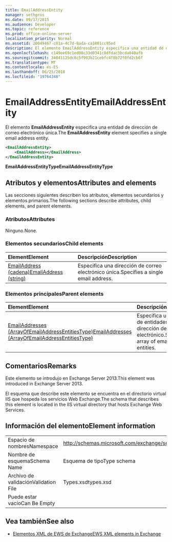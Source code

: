 ```yaml
---
title: EmailAddressEntity
manager: sethgros
ms.date: 09/17/2015
ms.audience: Developer
ms.topic: reference
ms.prod: office-online-server
localization_priority: Normal
ms.assetid: 20049467-c01a-4c7d-8ada-ca1801cc95ed
description: El elemento EmailAddressEntity especifica una entidad de dirección de correo electrónico única.
ms.openlocfilehash: c149ee69c1ed08c33d0341c8dfdac3bcda040afb
ms.sourcegitcommit: 34041125dc8c5f993b21cebfc4f8b72f0fd2cb6f
ms.translationtype: MT
ms.contentlocale: es-ES
ms.lasthandoff: 06/25/2018
ms.locfileid: "19764348"
---
```

# <a name="emailaddressentity"></a><span data-ttu-id="2e31a-103">EmailAddressEntity</span><span class="sxs-lookup"><span data-stu-id="2e31a-103">EmailAddressEntity</span></span>

<span data-ttu-id="2e31a-104">El elemento **EmailAddressEntity** especifica una entidad de dirección de correo electrónico única.</span><span class="sxs-lookup"><span data-stu-id="2e31a-104">The **EmailAddressEntity** element specifies a single email address entity.</span></span> 
  
```XML
<EmailAddressEntity>
    <EmailAddress></EmailAddress>
</EmailAddressEntity>
```

 <span data-ttu-id="2e31a-105">**EmailAddressEntityType**</span><span class="sxs-lookup"><span data-stu-id="2e31a-105">**EmailAddressEntityType**</span></span>
## <a name="attributes-and-elements"></a><span data-ttu-id="2e31a-106">Atributos y elementos</span><span class="sxs-lookup"><span data-stu-id="2e31a-106">Attributes and elements</span></span>

<span data-ttu-id="2e31a-107">Las secciones siguientes describen los atributos, elementos secundarios y elementos primarios.</span><span class="sxs-lookup"><span data-stu-id="2e31a-107">The following sections describe attributes, child elements, and parent elements.</span></span>
  
### <a name="attributes"></a><span data-ttu-id="2e31a-108">Atributos</span><span class="sxs-lookup"><span data-stu-id="2e31a-108">Attributes</span></span>

<span data-ttu-id="2e31a-109">Ninguno.</span><span class="sxs-lookup"><span data-stu-id="2e31a-109">None.</span></span>
  
### <a name="child-elements"></a><span data-ttu-id="2e31a-110">Elementos secundarios</span><span class="sxs-lookup"><span data-stu-id="2e31a-110">Child elements</span></span>

|<span data-ttu-id="2e31a-111">**Element**</span><span class="sxs-lookup"><span data-stu-id="2e31a-111">**Element**</span></span>|<span data-ttu-id="2e31a-112">**Descripción**</span><span class="sxs-lookup"><span data-stu-id="2e31a-112">**Description**</span></span>|
|:-----|:-----|
|[<span data-ttu-id="2e31a-113">EmailAddress (cadena)</span><span class="sxs-lookup"><span data-stu-id="2e31a-113">EmailAddress (string)</span></span>](emailaddress-string.md) <br/> |<span data-ttu-id="2e31a-114">Especifica una dirección de correo electrónico única.</span><span class="sxs-lookup"><span data-stu-id="2e31a-114">Specifies a single email address.</span></span>  <br/> |
   
### <a name="parent-elements"></a><span data-ttu-id="2e31a-115">Elementos principales</span><span class="sxs-lookup"><span data-stu-id="2e31a-115">Parent elements</span></span>

|<span data-ttu-id="2e31a-116">**Element**</span><span class="sxs-lookup"><span data-stu-id="2e31a-116">**Element**</span></span>|<span data-ttu-id="2e31a-117">**Descripción**</span><span class="sxs-lookup"><span data-stu-id="2e31a-117">**Description**</span></span>|
|:-----|:-----|
|[<span data-ttu-id="2e31a-118">EmailAddresses (ArrayOfEmailAddressEntitiesType)</span><span class="sxs-lookup"><span data-stu-id="2e31a-118">EmailAddresses (ArrayOfEmailAddressEntitiesType)</span></span>](emailaddresses-arrayofemailaddressentitiestype.md) <br/> |<span data-ttu-id="2e31a-119">Especifica una matriz de entidades de la dirección de correo electrónico.</span><span class="sxs-lookup"><span data-stu-id="2e31a-119">Specifies an array of email address entities.</span></span>  <br/> |
   
## <a name="remarks"></a><span data-ttu-id="2e31a-120">Comentarios</span><span class="sxs-lookup"><span data-stu-id="2e31a-120">Remarks</span></span>

<span data-ttu-id="2e31a-121">Este elemento se introdujo en Exchange Server 2013.</span><span class="sxs-lookup"><span data-stu-id="2e31a-121">This element was introduced in Exchange Server 2013.</span></span>
  
<span data-ttu-id="2e31a-122">El esquema que describe este elemento se encuentra en el directorio virtual IIS que hospeda los servicios Web Exchange.</span><span class="sxs-lookup"><span data-stu-id="2e31a-122">The schema that describes this element is located in the IIS virtual directory that hosts Exchange Web Services.</span></span>
  
## <a name="element-information"></a><span data-ttu-id="2e31a-123">Información del elemento</span><span class="sxs-lookup"><span data-stu-id="2e31a-123">Element information</span></span>

|||
|:-----|:-----|
|<span data-ttu-id="2e31a-124">Espacio de nombres</span><span class="sxs-lookup"><span data-stu-id="2e31a-124">Namespace</span></span>  <br/> |http://schemas.microsoft.com/exchange/services/2006/types  <br/> |
|<span data-ttu-id="2e31a-125">Nombre de esquema</span><span class="sxs-lookup"><span data-stu-id="2e31a-125">Schema Name</span></span>  <br/> |<span data-ttu-id="2e31a-126">Esquema de tipo</span><span class="sxs-lookup"><span data-stu-id="2e31a-126">Type schema</span></span>  <br/> |
|<span data-ttu-id="2e31a-127">Archivo de validación</span><span class="sxs-lookup"><span data-stu-id="2e31a-127">Validation File</span></span>  <br/> |<span data-ttu-id="2e31a-128">Types.xsd</span><span class="sxs-lookup"><span data-stu-id="2e31a-128">types.xsd</span></span>  <br/> |
|<span data-ttu-id="2e31a-129">Puede estar vacío</span><span class="sxs-lookup"><span data-stu-id="2e31a-129">Can Be Empty</span></span>  <br/> ||
   
## <a name="see-also"></a><span data-ttu-id="2e31a-130">Vea también</span><span class="sxs-lookup"><span data-stu-id="2e31a-130">See also</span></span>



- [<span data-ttu-id="2e31a-131">Elementos XML de EWS de Exchange</span><span class="sxs-lookup"><span data-stu-id="2e31a-131">EWS XML elements in Exchange</span></span>](ews-xml-elements-in-exchange.md)

